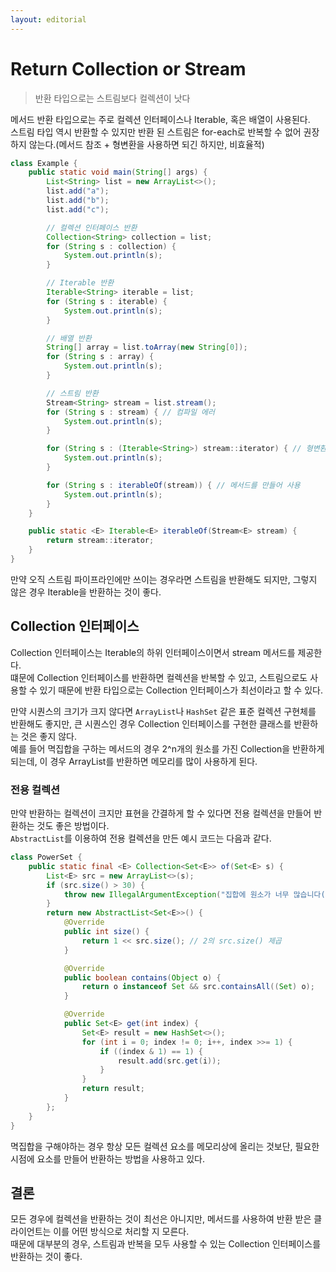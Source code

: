 ```yaml
---
layout: editorial
---
```


# Return Collection or Stream

> 반환 타입으로는 스트림보다 컬렉션이 낫다

메서드 반환 타입으로는 주로 컬렉션 인터페이스나 Iterable, 혹은 배열이 사용된다.  
스트림 타입 역시 반환할 수 있지만 반환 된 스트림은 for-each로 반복할 수 없어 권장하지 않는다.(메서드 참조 + 형변환을 사용하면 되긴 하지만, 비효율적)

```java
class Example {
    public static void main(String[] args) {
        List<String> list = new ArrayList<>();
        list.add("a");
        list.add("b");
        list.add("c");

        // 컬렉션 인터페이스 반환
        Collection<String> collection = list;
        for (String s : collection) {
            System.out.println(s);
        }

        // Iterable 반환
        Iterable<String> iterable = list;
        for (String s : iterable) {
            System.out.println(s);
        }

        // 배열 반환
        String[] array = list.toArray(new String[0]);
        for (String s : array) {
            System.out.println(s);
        }

        // 스트림 반환
        Stream<String> stream = list.stream();
        for (String s : stream) { // 컴파일 에러
            System.out.println(s);
        }

        for (String s : (Iterable<String>) stream::iterator) { // 형변환 + 메서드 참조, 비효율적
            System.out.println(s);
        }

        for (String s : iterableOf(stream)) { // 메서드를 만들어 사용
            System.out.println(s);
        }
    }

    public static <E> Iterable<E> iterableOf(Stream<E> stream) {
        return stream::iterator;
    }
}
```

만약 오직 스트림 파이프라인에만 쓰이는 경우라면 스트림을 반환해도 되지만, 그렇지 않은 경우 Iterable을 반환하는 것이 좋다.

## Collection 인터페이스

Collection 인터페이스는 Iterable의 하위 인터페이스이면서 stream 메서드를 제공한다.  
떄문에 Collection 인터페이스를 반환하면 컬렉션을 반복할 수 있고, 스트림으로도 사용할 수 있기 때문에 반환 타입으로는 Collection 인터페이스가 최선이라고 할 수 있다.

만약 시퀀스의 크기가 크지 않다면 `ArrayList`나 `HashSet` 같은 표준 컬렉션 구현체를 반환해도 좋지만, 큰 시퀀스인 경우 Collection 인터페이스를 구현한 클래스를 반환하는 것은 좋지 않다.  
예를 들어 멱집합을 구하는 메서드의 경우 2^n개의 원소를 가진 Collection을 반환하게 되는데, 이 경우 ArrayList를 반환하면 메모리를 많이 사용하게 된다.

### 전용 컬렉션

만약 반환하는 컬렉션이 크지만 표현을 간결하게 할 수 있다면 전용 컬렉션을 만들어 반환하는 것도 좋은 방법이다.  
`AbstractList`를 이용하여 전용 컬렉션을 만든 예시 코드는 다음과 같다.

```java
class PowerSet {
    public static final <E> Collection<Set<E>> of(Set<E> s) {
        List<E> src = new ArrayList<>(s);
        if (src.size() > 30) {
            throw new IllegalArgumentException("집합에 원소가 너무 많습니다(최대 30개).: " + s);
        }
        return new AbstractList<Set<E>>() {
            @Override
            public int size() {
                return 1 << src.size(); // 2의 src.size() 제곱
            }

            @Override
            public boolean contains(Object o) {
                return o instanceof Set && src.containsAll((Set) o);
            }

            @Override
            public Set<E> get(int index) {
                Set<E> result = new HashSet<>();
                for (int i = 0; index != 0; i++, index >>= 1) {
                    if ((index & 1) == 1) {
                        result.add(src.get(i));
                    }
                }
                return result;
            }
        };
    }
}
```

멱집합을 구해야하는 경우 항상 모든 컬렉션 요소를 메모리상에 올리는 것보단, 필요한 시점에 요소를 만들어 반환하는 방법을 사용하고 있다.  

## 결론

모든 경우에 컬렉션을 반환하는 것이 최선은 아니지만, 메서드를 사용하여 반환 받은 클라이언트는 이를 어떤 방식으로 처리할 지 모른다.  
때문에 대부분의 경우, 스트림과 반복을 모두 사용할 수 있는 Collection 인터페이스를 반환하는 것이 좋다.
